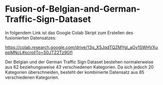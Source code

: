 # Fusion-of-Belgian-and-German-Traffic-Sign-Dataset

In folgendem Link ist das Google Colab Skript zum Erstellen des fusionierten Datensatzes:

https://colab.research.google.com/drive/13q_X5JqdTQZMYgl_aGy1SWHVXuppMNcL#scrollTo=S0JTZ2Tz9Gfl

Der Belgian und der German Traffic Sign Dataset bestehen normalerweise aus 62 beziehungsweise 43 verschiedenen Kategorien. Da sich jedoch 20 Kategorien überschneiden, besteht der kombinierte Datensatz aus 85 verschiedenen Kategorien.
